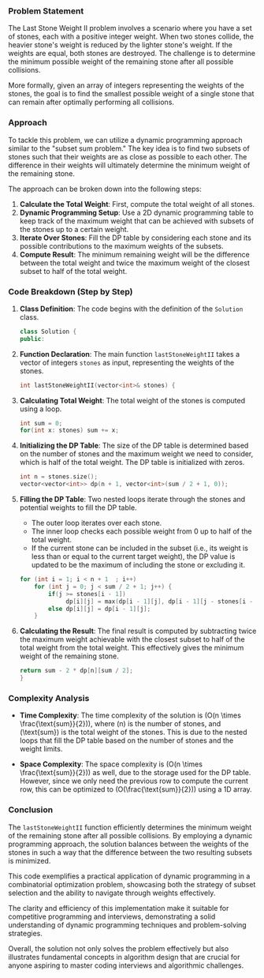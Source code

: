 
### Problem Statement
The Last Stone Weight II problem involves a scenario where you have a set of stones, each with a positive integer weight. When two stones collide, the heavier stone's weight is reduced by the lighter stone's weight. If the weights are equal, both stones are destroyed. The challenge is to determine the minimum possible weight of the remaining stone after all possible collisions.

More formally, given an array of integers representing the weights of the stones, the goal is to find the smallest possible weight of a single stone that can remain after optimally performing all collisions.

### Approach
To tackle this problem, we can utilize a dynamic programming approach similar to the "subset sum problem." The key idea is to find two subsets of stones such that their weights are as close as possible to each other. The difference in their weights will ultimately determine the minimum weight of the remaining stone.

The approach can be broken down into the following steps:
1. **Calculate the Total Weight**: First, compute the total weight of all stones.
2. **Dynamic Programming Setup**: Use a 2D dynamic programming table to keep track of the maximum weight that can be achieved with subsets of the stones up to a certain weight.
3. **Iterate Over Stones**: Fill the DP table by considering each stone and its possible contributions to the maximum weights of the subsets.
4. **Compute Result**: The minimum remaining weight will be the difference between the total weight and twice the maximum weight of the closest subset to half of the total weight.

### Code Breakdown (Step by Step)

1. **Class Definition**: The code begins with the definition of the `Solution` class.

   ```cpp
   class Solution {
   public:
   ```

2. **Function Declaration**: The main function `lastStoneWeightII` takes a vector of integers `stones` as input, representing the weights of the stones.

   ```cpp
   int lastStoneWeightII(vector<int>& stones) {
   ```

3. **Calculating Total Weight**: The total weight of the stones is computed using a loop.

   ```cpp
   int sum = 0;
   for(int x: stones) sum += x;
   ```

4. **Initializing the DP Table**: The size of the DP table is determined based on the number of stones and the maximum weight we need to consider, which is half of the total weight. The DP table is initialized with zeros.

   ```cpp
   int n = stones.size();
   vector<vector<int>> dp(n + 1, vector<int>(sum / 2 + 1, 0));
   ```

5. **Filling the DP Table**: Two nested loops iterate through the stones and potential weights to fill the DP table.
   - The outer loop iterates over each stone.
   - The inner loop checks each possible weight from 0 up to half of the total weight.
   - If the current stone can be included in the subset (i.e., its weight is less than or equal to the current target weight), the DP value is updated to be the maximum of including the stone or excluding it.

   ```cpp
   for (int i = 1; i < n + 1  ; i++)
       for (int j = 0; j < sum / 2 + 1; j++) {
           if(j >= stones[i - 1]) 
                dp[i][j] = max(dp[i - 1][j], dp[i - 1][j - stones[i - 1]] + stones[i - 1]);
           else dp[i][j] = dp[i - 1][j];
       }
   ```

6. **Calculating the Result**: The final result is computed by subtracting twice the maximum weight achievable with the closest subset to half of the total weight from the total weight. This effectively gives the minimum weight of the remaining stone.

   ```cpp
   return sum - 2 * dp[n][sum / 2];
   }
   ```

### Complexity Analysis
- **Time Complexity**: The time complexity of the solution is \(O(n \times \frac{\text{sum}}{2})\), where \(n\) is the number of stones, and \(\text{sum}\) is the total weight of the stones. This is due to the nested loops that fill the DP table based on the number of stones and the weight limits.
  
- **Space Complexity**: The space complexity is \(O(n \times \frac{\text{sum}}{2})\) as well, due to the storage used for the DP table. However, since we only need the previous row to compute the current row, this can be optimized to \(O(\frac{\text{sum}}{2})\) using a 1D array.

### Conclusion
The `lastStoneWeightII` function efficiently determines the minimum weight of the remaining stone after all possible collisions. By employing a dynamic programming approach, the solution balances between the weights of the stones in such a way that the difference between the two resulting subsets is minimized.

This code exemplifies a practical application of dynamic programming in a combinatorial optimization problem, showcasing both the strategy of subset selection and the ability to navigate through weights effectively.

The clarity and efficiency of this implementation make it suitable for competitive programming and interviews, demonstrating a solid understanding of dynamic programming techniques and problem-solving strategies.

Overall, the solution not only solves the problem effectively but also illustrates fundamental concepts in algorithm design that are crucial for anyone aspiring to master coding interviews and algorithmic challenges.
